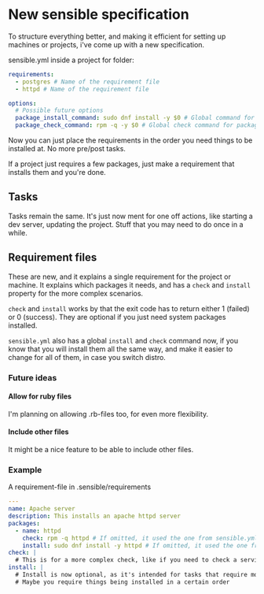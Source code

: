 # New sensible specification

To structure everything better, and making it efficient for setting up machines or projects, i've come up with a new specification.

sensible.yml inside a project for folder:

```yaml
requirements: 
  - postgres # Name of the requirement file
  - httpd # Name of the requirement file

options: 
  # Possible future options
  package_install_command: sudo dnf install -y $0 # Global command for package installation
  package_check_command: rpm -q -y $0 # Global check command for packages
```
Now you can just place the requirements in the order you need things to be installed at. No more pre/post tasks.

If a project just requires a few packages, just make a requirement that installs them and you're done.

## Tasks
Tasks remain the same. It's just now ment for one off actions, like starting a dev server, updating the project. Stuff that you may need to do once in a while.

## Requirement files
These are new, and it explains a single requirement for the project or machine. It explains which packages it needs, and has a `check` and `install` property for the more complex scenarios.

`check` and `install` works by that the exit code has to return either 1 (failed) or 0 (success). They are optional if you just need system packages installed.

`sensible.yml` also has a global `install` and `check` command now, if you know that you will install them all the same way, and make it easier to change for all of them, in case you switch distro.

### Future ideas

#### Allow for ruby files
I'm planning on allowing .rb-files too, for even more flexibility.

#### Include other files
It might be a nice feature to be able to include other files.

### Example 
A requirement-file in .sensible/requirements

```yaml
---
name: Apache server
description: This installs an apache httpd server
packages:
  - name: httpd
    check: rpm -q httpd # If omitted, it used the one from sensible.yml
    install: sudo dnf install -y httpd # If omitted, it used the one from sensible.yml
check: |
  # This is for a more complex check, like if you need to check a service is running, files exist, etc... 
install: |
  # Install is now optional, as it's intended for tasks that require more than just installing system packages.
  # Maybe you require things being installed in a certain order
```

  